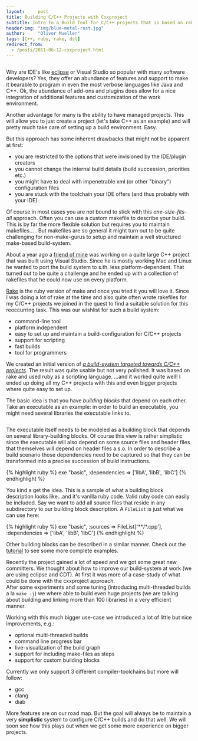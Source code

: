 ```yaml
---
layout:     post
title: Building C/C++ Projects with Cxxproject
subtitle: Intro to a Build Tool for C/C++ projects that is based on rake, the ruby task dependency DSL
header-img: "img/blue-metal-rust.jpg"
author:     "Oliver Mueller"
tags: [C++, ruby, rake, dsl]
redirect_from:
  - /posts/2011-06-12-cxxproject.html
---
```


<img class="img-responsive" src="{{ site.baseurl }}/img/cxxproject/cxx_buildingblocks3.png" alt="">

Why are IDE's like [eclipse](http://www.eclipse.org) or Visual Studio so popular with many software developers? Yes, they offer an abundance of features and support to make it bearable to program in even the most verbose languages like Java and C++. Ok, the abundance of add-ons and plugins does allow for a nice integration of additional features and customization of the work environment.

Another advantage for many is the ability to have managed projects. This will allow you to just create a project (let's take C++ as an example) and will pretty much take care of setting up a build environment. Easy.

But this approach has some inherent drawbacks that might not be apparent at first:

* you are restricted to the options that were invisioned by the IDE/plugin creators
* you cannot change the internal build details (build succession, priorities etc.)
* you might have to deal with impenetrable xml (or other "binary") configuration files
* you are stuck with the toolchain your IDE offers (and thus probably with your IDE)

Of course in most cases you are not bound to stick with this *one-size-fits-all* approach. Often you can use a custom makefile to describe your build.
This is by far the more flexible solution but requires you to maintain makefiles... . But makefiles are so general it might turn out to be quite challenging for non-make-gurus to setup and maintain a well structured make-based build-system.

About a year ago a [friend of mine](http://gizmomogwai.tumblr.com) was working on a quite large C++ project that was built using Visual Studio. Since he is mostly working Mac and Linux he wanted to port the build system to s.th. less platform-dependent. That turned out to be quite a challenge and he ended up with a collection of rakefiles that he could now use on every platform.

[Rake](http://rake.rubyforge.org) is the ruby version of make and once you tried it you will love it. Since I was doing a lot of rake at the time and also quite often wrote rakefiles for my C/C++ projects we joined in the quest to find a suitable solution for this reoccurring task.
This was our wishlist for such a build system:

* command-line tool
* platform independent
* easy to set up and maintain a build-configuration for C/C++ projects
* support for scripting
* fast builds
* tool for programmers

We created an initial version of *[a build-system targeted towards C/C++ projects](http://marcmo.github.com/cxxproject/index.html)*. The result was quite usable but not very polished. It was based on rake and used ruby as a scripting language.
...and it worked quite well! I ended up doing all my C++ projects with this and even bigger projects where quite easy to set up.

The basic idea is that you have *building blocks* that depend on each other. Take an executable as an example: in order to build an executable, you might need several libraries the executable links to.

<img class="img-responsive" src="{{ site.baseurl }}/img/cxxproject/cxx_buildingblocks1.png" alt="">

The executable itself needs to be modeled as a building block that depends on several library-building blocks. Of course this view is rather simplistic since the executable will also depend on some source files and header files that themselves will depend on header files a.s.o. In order to describe a build scenario those dependencies need to be captured so that they can be transformed into a precise succession of build instructions.

{% highlight ruby %}
exe "basic",
  :dependencies => ['libA', 'libB', 'libC']
{% endhighlight %}

You kind a get the idea. This is a sample of what a building block description looks like...and it's vanilla ruby code. Valid ruby code can easily be included. Say we want to add all source files that reside in any subdirectory to our building block description. A `FileList` is just what we can use here:

{% highlight ruby %}
exe "basic",
  :sources => FileList['**/*.cpp'],
  :dependencies => ['libA', 'libB', 'libC']
{% endhighlight %}

Other building blocks can be described in a similar manner. Check out the [tutorial](http://marcmo.github.com/cxxproject/docs/tutorial.html) to see some more complete examples.

Recently the project gained a lot of speed and we got some great new committers. We thought about how to improve our build-system at work (we are using eclipse and CDT). At first it was more of a case-study of what could be done with the cxxproject approach.  
After some experiments and some tuning (introducing multi-threaded builds a la `make -j`) we where able to build even huge projects (we are talking about building and linking more than 100 libraries) in a very efficient manner.

Working with this much bigger use-case we introduced a lot of little but nice improvements, e.g.:

* optional multi-threaded builds
* command line progress bar
* live-visualization of the build graph
* support for including make-files as steps
* support for custom building blocks

Currently we only support 3 different compiler-toolchains but more will follow:

* gcc
* clang
* diab

More features are on our road map. But the goal will always be to maintain a very **simplistic** system to configure C/C++ builds and do that well. We will soon see how this plays out when we get some more experience on bigger projects.
 

